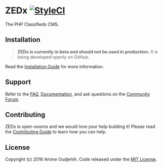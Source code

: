 # ZEDx [![StyleCI](https://styleci.io/repos/60415706/shield)](https://styleci.io/repos/60415706)
The PHP Classifieds CMS.

## Installation

> **ZEDx is currently in beta and should not be used in production.** It is being developed openly on GitHub.

Read the [Installation Guide](https://zedx.io/docs/master/installation) for more information.

## Support

Refer to the [FAQ](https://zedx.io/docs/faq), [Documentation](https://zedx.io/docs), and ask questions on the [Community Forum](https://discuss.zedx.io).

## Contributing

ZEDx is open-source and we would love your help building it! Please read the [Contributing Guide](https://github.com/zedx/zedx/blob/master/CONTRIBUTING.md) to learn how you can help.

## License

Copyright (c) 2016 Amine Oudjehih. Code released under the [MIT License](https://github.com/zedx/zedx/blob/master/LICENSE).
